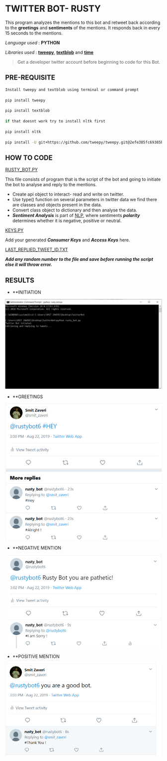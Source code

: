 # TWITTER BOT- RUSTY

This program analyzes the mentions to this bot and retweet back according to the **greetings** and **sentiments** of the mentions. 
It responds back in every 15 seconds to the mentions.

_Language used_ : **PYTHON** 

_Libraries used_ : [**tweepy**](http://docs.tweepy.org/en/latest/#), [**textblob**](https://textblob.readthedocs.io/en/dev/) 
and [**time**](https://docs.python.org/3/library/time.html)

> Get a developer twitter account before beginning to code for this Bot.

## PRE-REQUISITE

```bash
Install tweepy and textblob using terminal or command prompt

pip install tweepy

pip install textblob

if that doesnt work try to install nltk first

pip install nltk

pip install -U git+https://github.com/tweepy/tweepy.git@2efe385fc69385b57733f747ee62e6be12a1338b

```
## HOW TO CODE

[RUSTY_BOT.PY](https://github.com/smitz94/Projects/blob/master/Twitter%20Bot-Rusty/rusty_bot.py)

This file consists of program that is the script of the bot and going to initiate the bot to analyse and reply to the mentions.

* Create api object to interact- read and write on twitter.
* Use type() function on several parameters in twitter data we find there are classes and objects present in the data.
* Convert class object to dictionary and then analyse the data.
* **_Sentiment Analysis_** is part of [NLP](https://www.datacamp.com/community/tutorials/simplifying-sentiment-analysis-python), where sentiments
**_polarity_** determines whether it is negative, positive or neutral.

[KEYS.PY](https://github.com/smitz94/Projects/blob/master/Twitter%20Bot-Rusty/keys.py)

Add your generated **_Consumer Keys_** and **_Access Keys_** here.

[LAST_REPLIED_TWEET_ID.TXT](https://github.com/smitz94/Projects/blob/master/Twitter%20Bot-Rusty/last_replied_tweet_id.txt)

**_Add any random number to the file and save before running the script else it will throw error._**

## RESULTS

* **INITIATION

![](https://github.com/smitz94/Projects/blob/master/Twitter%20Bot-Rusty/img1.png)

* **GREETINGS

![](https://github.com/smitz94/Projects/blob/master/Twitter%20Bot-Rusty/img4.png)

* **NEGATIVE MENTION

![](https://github.com/smitz94/Projects/blob/master/Twitter%20Bot-Rusty/img3.png)

* **POSITIVE MENTION

![](https://github.com/smitz94/Projects/blob/master/Twitter%20Bot-Rusty/img2.png)

